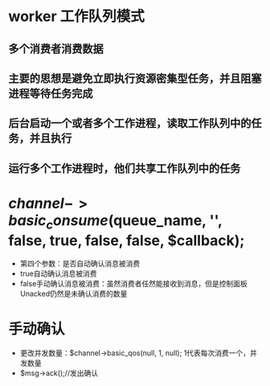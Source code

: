 # worker 工作队列模式
## 多个消费者消费数据
## 主要的思想是避免立即执行资源密集型任务，并且阻塞进程等待任务完成
## 后台启动一个或者多个工作进程，读取工作队列中的任务，并且执行
## 运行多个工作进程时，他们共享工作队列中的任务

# $channel->basic_consume($queue_name, '', false, true, false, false, $callback);
- 第四个参数：是否自动确认消息被消费
- true自动确认消息被消费
- false手动确认消息被消费：虽然消费者任然能接收到消息，但是控制面板Unacked仍然是未确认消费的数量

# 手动确认
- 更改并发数量：$channel->basic_qos(null, 1, null); 1代表每次消费一个，并发数量
- $msg->ack();//发出确认